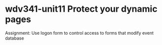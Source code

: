 # wdv341-unit11 Protect your dynamic pages
Assignment: Use logon form to control access to forms that modify event database
